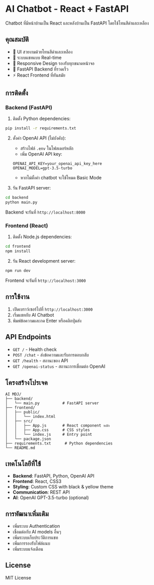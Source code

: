 # AI Chatbot - React + FastAPI

Chatbot ที่มีหน้าบ้านเป็น React และหลังบ้านเป็น FastAPI โดยใช้โทนสีดำและเหลือง

## คุณสมบัติ

- 🎨 UI สวยงามด้วยโทนสีดำและเหลือง
- 💬 ระบบแชทแบบ Real-time
- 📱 Responsive Design รองรับทุกขนาดหน้าจอ
- 🚀 FastAPI Backend ที่รวดเร็ว
- ⚡ React Frontend ที่ทันสมัย

## การติดตั้ง

### Backend (FastAPI)

1. ติดตั้ง Python dependencies:
```bash
pip install -r requirements.txt
```

2. ตั้งค่า OpenAI API (ไม่บังคับ):
   - สร้างไฟล์ `.env` ในโฟลเดอร์หลัก
   - เพิ่ม OpenAI API key:
   ```
   OPENAI_API_KEY=your_openai_api_key_here
   OPENAI_MODEL=gpt-3.5-turbo
   ```
   - หากไม่ตั้งค่า chatbot จะใช้โหมด Basic Mode

2. รัน FastAPI server:
```bash
cd backend
python main.py
```

Backend จะรันที่ `http://localhost:8000`

### Frontend (React)

1. ติดตั้ง Node.js dependencies:
```bash
cd frontend
npm install
```

2. รัน React development server:
```bash
npm run dev
```

Frontend จะรันที่ `http://localhost:3000`

## การใช้งาน

1. เปิดเบราว์เซอร์ไปที่ `http://localhost:3000`
2. เริ่มแชทกับ AI Chatbot
3. พิมพ์ข้อความและกด Enter หรือคลิกปุ่มส่ง

## API Endpoints

- `GET /` - Health check
- `POST /chat` - ส่งข้อความและรับการตอบกลับ
- `GET /health` - สถานะของ API
- `GET /openai-status` - สถานะการเชื่อมต่อ OpenAI

## โครงสร้างโปรเจค

```
AI MDJ/
├── backend/
│   └── main.py          # FastAPI server
├── frontend/
│   ├── public/
│   │   └── index.html
│   ├── src/
│   │   ├── App.js       # React component หลัก
│   │   ├── App.css      # CSS styles
│   │   └── index.js     # Entry point
│   └── package.json
├── requirements.txt      # Python dependencies
└── README.md
```

## เทคโนโลยีที่ใช้

- **Backend**: FastAPI, Python, OpenAI API
- **Frontend**: React, CSS3
- **Styling**: Custom CSS with black & yellow theme
- **Communication**: REST API
- **AI**: OpenAI GPT-3.5-turbo (optional)

## การพัฒนาเพิ่มเติม

- เพิ่มระบบ Authentication
- เชื่อมต่อกับ AI models อื่นๆ
- เพิ่มระบบเก็บประวัติการแชท
- เพิ่มการรองรับไฟล์แนบ
- เพิ่มระบบแจ้งเตือน

## License

MIT License
